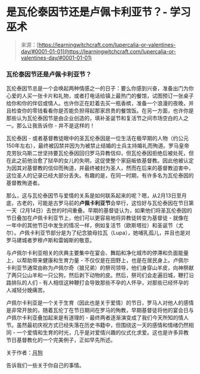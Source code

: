 <!--yml

category: 未分类

date: 2024-06-12 18:16:46

-->

# 是瓦伦泰因节还是卢佩卡利亚节？- 学习巫术

> 来源：[https://learningwitchcraft.com/lupercalia-or-valentines-day/#0001-01-01](https://learningwitchcraft.com/lupercalia-or-valentines-day/#0001-01-01)

### 瓦伦泰因节还是卢佩卡利亚节？

瓦伦泰因节总是一个会唤起两种情感之一的日子：要么你感到兴奋，准备出门为你心爱的人买一张卡片和礼物，或者打电话给镇上最热门的餐馆，试图预订一张桌子给你和你的伴侣或情人。也许你正在赶着去买一瓶香槟，准备一个浪漫的夜晚，并且检查你的零钱看看你是否能负担得起那家昂贵的餐馆饭。在另一方面，也许你是那些认为瓦伦泰因节是由企业创造的，填补圣诞节和复活节之间市场空白的人之一。那么让我告诉你 - 并不是这样的！

瓦伦泰因 - 或者基督教徒眼中的圣瓦伦泰因是一位生活在极早期的人物（约公元150年左右），最终被囚禁并因为为被禁止结婚的士兵主持婚礼而殉道。罗马皇帝克劳狄乌斯二世坚持要瓦伦泰因回归罗马异教信仰，但瓦伦泰因拒绝后被处死，但在此之前他治愈了狱卒的女儿的失明，这促使整个家庭皈依基督教。因此他被认定为因其对基督教的信仰而殉道，并最终被封为圣人，然而在后来的基督教迫害中，这位圣人的记录已经大部分丢失。有趣的是，在同一时期，有许多名为瓦伦泰因的基督教殉道者。

那么，这与瓦伦泰因节与爱情的关系是如何联系起来的呢？嗯，从2月13日至月底，古老的，可能是古罗马前的**卢佩卡利亚节**会举行，这恰好与瓦伦泰因在节日第一天（2月14日）去世的时间重叠。早期的基督徒认为，如果他们将圣瓦伦泰因的节日叠加在卢佩卡利亚节上，他们可以更容易地将异教徒转变为基督徒 - 就像在一年中的其他节日中发生的情况一样，例如复活节（欧斯塔拉）和圣诞节（尤尔）。卢佩卡利亚节部分是为了纪念狼母拉瓦（Lupa），她哺乳孤儿，并且也是对罗马建城者罗穆卢斯和雷姆斯的敬意。

与卢佩尔卡利亚相关的庆典主要集中在宴会、舞蹈和净化城市的停滞和负面能量上，以帮助带来健康和生育力量 - 不仅仅是在田野上，也是在居民身上。卢佩尔卡利亚节通常由称为卢佩尔奇（狼兄弟）的祭司领导，他们身穿山羊皮，向神祭献了两只公山羊和一只公狗，然后剥下动物的皮。然后，祭司们会走遍旧城，鞭打沿路排队的人们 - 有人相信这种鞭打会导致那些不孕的人怀孕，对那些已经怀孕的人减轻分娩痛苦。

卢佩尔卡利亚是一个关于生育（因此也是关于爱情）的节日，罗马人对他人的感情是非常开放的，随着瓦伦丁在节日期间在罗马的殉教，早期基督徒将他的宴会日与卢佩尔卡利亚叠加起来是有道理的 - 最终两者逐渐演变成了我们今天所知的情人节。虽然最初庆祝方式已经失落在历史书籍中，但围绕这一天的感情和情绪仍然相同 - 一个爱情和生育的时光，几乎是对爱情兴趣的仪式化求爱。这也是许多异教节日基督教化的一个完美例子，正如早先所述。

关于作者：[月狗](https://learningwitchcraft.com/profile/?tthayer/)

告诉我们一些关于你自己的事情。
